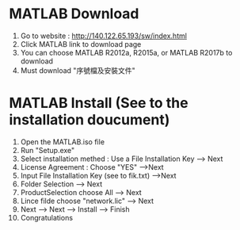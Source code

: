 # MATLAB Download

1. Go to website : http://140.122.65.193/sw/index.html
2. Click MATLAB link to download page
3. You can choose MATLAB R2012a, R2015a, or MATLAB R2017b to download 
4. Must download 	"序號檔及安裝文件"

# MATLAB Install (See to the installation doucument)
1. Open the MATLAB.iso file
2. Run "Setup.exe"
3. Select installation methed : Use a File Installation Key --> Next
4. License Agreement : Choose "YES" -->Next
5. Input File Installation Key (see to fik.txt)  -->Next
6. Folder Selection --> Next
7. ProductSelection choose All --> Next
8. Lince filde choose "network.lic" --> Next
9. Next --> Next --> Install --> Finish 
10. Congratulations  
